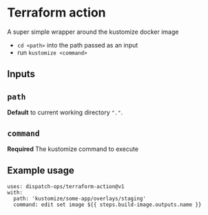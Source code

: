 # Terraform action

A super simple wrapper around the kustomize docker image

-  `cd <path>` into the path passed as an input
- run `kustomize <command>` 

## Inputs

## `path`

**Default** to current working directory `"."`.

## `command`

**Required** The kustomize command to execute


## Example usage

```
uses: dispatch-ops/terraform-action@v1
with:
  path: 'kustomize/some-app/overlays/staging'
  command: edit set image ${{ steps.build-image.outputs.name }}
```